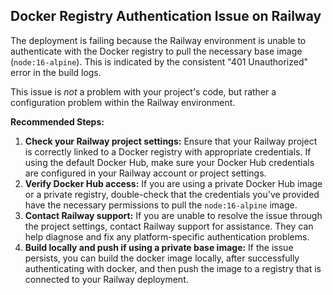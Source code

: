 ## Docker Registry Authentication Issue on Railway

The deployment is failing because the Railway environment is unable to authenticate with the Docker registry to pull the necessary base image (`node:16-alpine`). This is indicated by the consistent "401 Unauthorized" error in the build logs.

This issue is *not* a problem with your project's code, but rather a configuration problem within the Railway environment.

**Recommended Steps:**

1. **Check your Railway project settings:** Ensure that your Railway project is correctly linked to a Docker registry with appropriate credentials. If using the default Docker Hub, make sure your Docker Hub credentials are configured in your Railway account or project settings.
2. **Verify Docker Hub access:** If you are using a private Docker Hub image or a private registry, double-check that the credentials you've provided have the necessary permissions to pull the `node:16-alpine` image.
3. **Contact Railway support:** If you are unable to resolve the issue through the project settings, contact Railway support for assistance. They can help diagnose and fix any platform-specific authentication problems.
4. **Build locally and push if using a private base image:** If the issue persists, you can build the docker image locally, after successfully authenticating with docker, and then push the image to a registry that is connected to your Railway deployment.